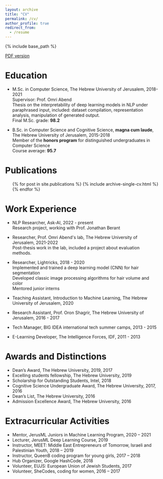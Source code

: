 ```yaml
---
layout: archive
title: "CV"
permalink: /cv/
author_profile: true
redirect_from:
  - /resume
---
```


{% include base_path %}

[PDF version](http://galpatel.github.io/files/Gal_Patel.pdf)

Education
======
* M.Sc. in Computer Science, The Hebrew University of Jerusalem, 2018-2021
  <br>Supervisor: Prof. Omri Abend
  <br>Thesis on the interpretability of deep learning models in NLP under paraphrased input, included: dataset compilation, representation analysis, manipulation of generated output.
  <br>Final M.Sc. grade: **98.2**

* B.Sc. in Computer Science and Cognitive Science, **magna cum laude**, The Hebrew University of Jerusalem, 2015-2018
  <br>Member of the **honors program** for distinguished undergraduates in Computer Science
  <br>Course average: **95.7**

Publications
======
  <ul>{% for post in site.publications %}
    {% include archive-single-cv.html %}
  {% endfor %}</ul>

Work Experience
======
* NLP Researcher, Ask-AI, 2022 - present
  <br>Research project, working with Prof. Jonathan Berant

* Researcher, Prof. Omri Abend's lab, The Hebrew University of Jerusalem, 2021-2022
  <br>Post-thesis work in the lab, included a project about evaluation methods.

* Researcher, Lightricks, 2018 - 2020
  <br>Implemented and trained a deep learning model (CNN) for hair segmentation
  <br>Developed classic image processing algorithms for hair volume and color
  <br>Mentored junior interns

* Teaching Assistant, Introduction to Machine Learning, The Hebrew University of Jerusalem, 2020

* Research Assistant, Prof. Oron Shagrir, The Hebrew University of Jerusalem, 2016 - 2017

* Tech Manager, BIG IDEA international tech summer camps, 2013 - 2015

* E-Learning Developer, The Intelligence Forces, IDF, 2011 - 2013


Awards and Distinctions
======
* Dean’s Award, The Hebrew University, 2019, 2017
* Excelling students fellowship, The Hebrew University, 2019
* Scholarship for Outstanding Students, Intel, 2018
* Cognitive Science Undergraduate Award, The Hebrew University, 2017, 2016
* Dean’s List, The Hebrew University, 2016
* Admission Excellence Award, The Hebrew University, 2016

  
Extracurricular Activities
======
* Mentor, JerusML Juniors in Machine Learning Program, 2020 – 2021
* Lecturer, JerusML Deep Learning Course, 2019
* Instructor, MEET: Middle East Entrepreneurs of Tomorrow, Israeli and Palestinian Youth, 2018 – 2019
* Instructor, QueenB coding program for young girls, 2017 – 2018
* Hub Organizer, Google HashCode, 2018
* Volunteer, EUJS: European Union of Jewish Students, 2017
* Volunteer, SheCodes, coding for women, 2016 – 2017
